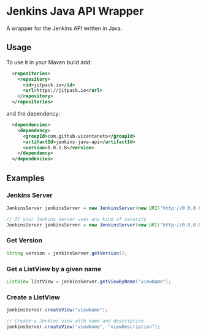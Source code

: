 # Jenkins Java API Wrapper

A wrapper for the Jenkins API written in Java.

## Usage

To use it in your Maven build add:
```xml
  <repositories>
    <repository>
      <id>jitpack.io</id>
      <url>https://jitpack.io</url>
    </repository>
  </repositories>
```

and the dependency:

```xml
  <dependencies>
    <dependency>
      <groupId>com.github.vicenteneto</groupId>
      <artifactId>jenkins-java-api</artifactId>
      <version>0.0.1.8</version>
    </dependency>
  </dependencies>
```

## Examples

### Jenkins Server
```java
JenkinsServer jenkinsServer = new JenkinsServer(new URI("http://0.0.0.0/jenkins"));

// If your Jenkins server uses any kind of security
JenkinsServer jenkinsServer = new JenkinsServer(new URI("http://0.0.0.0/jenkins"), "username", "password");
```

### Get Version
```java
String version = jenkinsServer.getVersion();
```

### Get a ListView by a given name
```java
ListView listView = jenkinsServer.getViewByName("viewName");
```

### Create a ListView
```java
jenkinsServer.createView("viewName");

// Create a Jenkins view with name and description
jenkinsServer.createView("viewName", "viewDescription");
```
